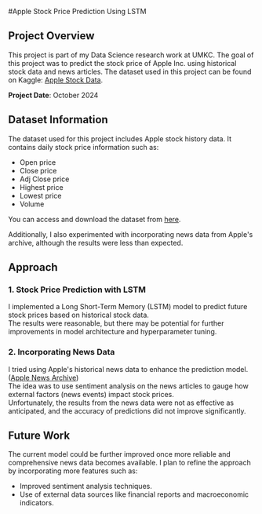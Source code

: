 #Apple Stock Price Prediction Using LSTM

## Project Overview
This project is part of my Data Science research work at UMKC. The goal of this project was to predict the stock price of Apple Inc. using historical stock data and news articles. The dataset used in this project can be found on Kaggle: [Apple Stock Data](https://www.kaggle.com/datasets/varpit94/apple-stock-data-updated-till-22jun2021/data).

**Project Date**: October 2024

## Dataset Information
The dataset used for this project includes Apple stock history data. It contains daily stock price information such as:
- Open price
- Close price
- Adj Close price
- Highest price
- Lowest price
- Volume

You can access and download the dataset from [here](https://www.kaggle.com/datasets/varpit94/apple-stock-data-updated-till-22jun2021/data).

Additionally, I also experimented with incorporating news data from Apple's archive, although the results were less than expected.

## Approach

### 1. Stock Price Prediction with LSTM
I implemented a Long Short-Term Memory (LSTM) model to predict future stock prices based on historical stock data.  
The results were reasonable, but there may be potential for further improvements in model architecture and hyperparameter tuning.

### 2. Incorporating News Data
I tried using Apple's historical news data to enhance the prediction model. ([Apple News Archive](https://www.apple.com/newsroom/archive/))  
The idea was to use sentiment analysis on the news articles to gauge how external factors (news events) impact stock prices.  
Unfortunately, the results from the news data were not as effective as anticipated, and the accuracy of predictions did not improve significantly.

## Future Work
The current model could be further improved once more reliable and comprehensive news data becomes available. I plan to refine the approach by incorporating more features such as:
- Improved sentiment analysis techniques.
- Use of external data sources like financial reports and macroeconomic indicators.


